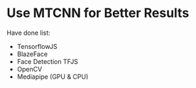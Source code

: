 # Use MTCNN for Better Results

Have done list:

- TensorflowJS
- BlazeFace
- Face Detection TFJS
- OpenCV
- Mediapipe (GPU & CPU)